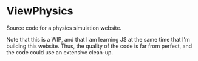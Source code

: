 # ViewPhysics
Source code for a physics simulation website.

Note that this is a WIP, and that I am learning JS at the same time that I'm building this website. Thus, the quality of the code is far from perfect, and the code could use an extensive clean-up.

